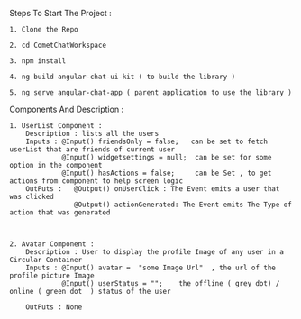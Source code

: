 Steps To Start The Project :

    1. Clone the Repo

    2. cd CometChatWorkspace

    3. npm install

    4. ng build angular-chat-ui-kit ( to build the library )

    5. ng serve angular-chat-app ( parent application to use the library )

Components And Description :

    1. UserList Component :
        Description : lists all the users
        Inputs : @Input() friendsOnly = false;   can be set to fetch userList that are friends of current user
                 @Input() widgetsettings = null;  can be set for some option in the component
                 @Input() hasActions = false;     can be Set , to get actions from component to help screen logic
        OutPuts :   @Output() onUserClick : The Event emits a user that was clicked
                    @Output() actionGenerated: The Event emits The Type of action that was generated



    2. Avatar Component :
        Description : User to display the profile Image of any user in a Circular Container
        Inputs : @Input() avatar =  "some Image Url"  , the url of the profile picture Image
                 @Input() userStatus = "";    the offline ( grey dot) / online ( green dot  ) status of the user

        OutPuts : None

